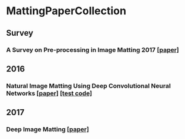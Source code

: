 # MattingPaperCollection
## Survey
### A Survey on Pre-processing in Image Matting 2017 [[paper]](https://link.springer.com/article/10.1007/s11390-017-1709-z)
## 2016
### Natural Image Matting Using Deep Convolutional Neural Networks [[paper]](https://link.springer.com/chapter/10.1007/978-3-319-46475-6_39) [[test code]](https://sites.google.com/site/cnnmatting/)
## 2017
### Deep Image Matting [[paper]](https://arxiv.org/abs/1703.03872)
